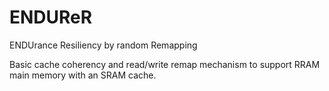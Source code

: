 # ENDUReR

ENDUrance Resiliency by random Remapping

Basic cache coherency and read/write remap mechanism to support RRAM main memory with an SRAM cache.
